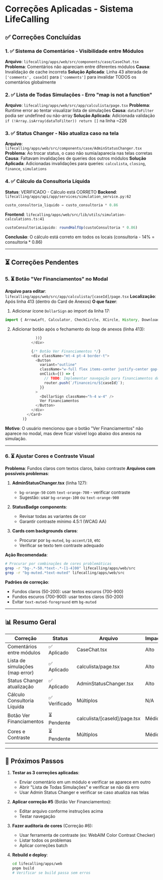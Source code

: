 # Correções Aplicadas - Sistema LifeCalling

## ✅ Correções Concluídas

### 1. ✅ Sistema de Comentários - Visibilidade entre Módulos
**Arquivo**: `lifecalling/apps/web/src/components/case/CaseChat.tsx`
**Problema**: Comentários não apareciam entre diferentes módulos
**Causa**: Invalidação de cache incorreta
**Solução Aplicada**: Linha 43 alterada de `['comments', caseId]` para `['comments']` para invalidar TODOS os comentários globalmente

### 2. ✅ Lista de Todas Simulações - Erro "map is not a function"
**Arquivo**: `lifecalling/apps/web/src/app/calculista/page.tsx`
**Problema**: Runtime error ao tentar visualizar lista de simulações
**Causa**: `dataToFilter` podia ser undefined ou não-array
**Solução Aplicada**: Adicionada validação `if (!Array.isArray(dataToFilter)) return []` na linha ~226

### 3. ✅ Status Changer - Não atualiza caso na tela
**Arquivo**: `lifecalling/apps/web/src/components/case/AdminStatusChanger.tsx`
**Problema**: Ao trocar status, o caso não sumia/aparecia nas telas corretas
**Causa**: Faltavam invalidações de queries dos outros módulos
**Solução Aplicada**: Adicionadas invalidações para queries: `calculista`, `closing`, `finance`, `simulations`

### 4. ✅ Cálculo da Consultoria Líquida
**Status**: VERIFICADO - Cálculo está CORRETO
**Backend**: `lifecalling/apps/api/app/services/simulation_service.py:62`
```python
custo_consultoria_liquido = custo_consultoria * 0.86
```
**Frontend**: `lifecalling/apps/web/src/lib/utils/simulation-calculations.ts:41`
```typescript
custoConsultoriaLiquido: roundHalfUp(custoConsultoria * 0.86)
```
**Conclusão**: O cálculo está correto em todos os locais (consultoria - 14% = consultoria * 0.86)

---

## ⏳ Correções Pendentes

### 5. ⏳ Botão "Ver Financiamentos" no Modal
**Arquivo para editar**: `lifecalling/apps/web/src/app/calculista/[caseId]/page.tsx`
**Localização**: Após linha 413 (dentro do Card de Anexos)
**O que fazer**:

1. Adicionar ícone `DollarSign` ao import da linha 17:
```typescript
import { ArrowLeft, Calculator, CheckCircle, XCircle, History, Download, FileText, Paperclip, Printer, RefreshCw, DollarSign } from "lucide-react";
```

2. Adicionar botão após o fechamento do loop de anexos (linha 413):
```typescript
              ))}
            </div>

            {/* Botão Ver Financiamentos */}
            <div className="mt-4 pt-4 border-t">
              <Button
                variant="outline"
                className="w-full flex items-center justify-center gap-2"
                onClick={() => {
                  // TODO: Implementar navegação para financiamentos do caso
                  router.push(`/financeiro/${caseId}`);
                }}
              >
                <DollarSign className="h-4 w-4" />
                Ver Financiamentos
              </Button>
            </div>
          </Card>
        )}
```

**Motivo**: O usuário mencionou que o botão "Ver Financiamentos" não aparece no modal, mas deve ficar visível logo abaixo dos anexos na simulação.

---

### 6. ⏳ Ajustar Cores e Contraste Visual
**Problema**: Fundos claros com textos claros, baixo contraste
**Arquivos com possíveis problemas**:

1. **AdminStatusChanger.tsx** (linha 127):
   - `bg-orange-50` com `text-orange-700` - verificar contraste
   - Sugestão: usar `bg-orange-100` ou `text-orange-900`

2. **StatusBadge components**:
   - Revisar todas as variantes de cor
   - Garantir contraste mínimo 4.5:1 (WCAG AA)

3. **Cards com backgrounds claros**:
   - Procurar por `bg-muted`, `bg-accent/10`, etc
   - Verificar se texto tem contraste adequado

**Ação Recomendada**:
```bash
# Procurar por combinações de cores problemáticas
grep -r "bg-.*-50.*text-.*-[1-4]00" lifecalling/apps/web/src
grep -r "bg-muted.*text-muted" lifecalling/apps/web/src
```

**Padrões de correção**:
- Fundos claros (50-200): usar textos escuros (700-900)
- Fundos escuros (700-900): usar textos claros (50-200)
- Evitar `text-muted-foreground` em `bg-muted`

---

## 📊 Resumo Geral

| Correção | Status | Arquivo | Impacto |
|----------|--------|---------|---------|
| Comentários entre módulos | ✅ Aplicado | CaseChat.tsx | Alto |
| Lista de simulações (map error) | ✅ Aplicado | calculista/page.tsx | Alto |
| Status Changer atualização | ✅ Aplicado | AdminStatusChanger.tsx | Alto |
| Cálculo Consultoria Líquida | ✅ Verificado | Múltiplos | N/A |
| Botão Ver Financiamentos | ⏳ Pendente | calculista/[caseId]/page.tsx | Médio |
| Cores e Contraste | ⏳ Pendente | Múltiplos | Médio |

---

## 🚀 Próximos Passos

1. **Testar as 3 correções aplicadas**:
   - Enviar comentário em um módulo e verificar se aparece em outro
   - Abrir "Lista de Todas Simulações" e verificar se não dá erro
   - Usar Admin Status Changer e verificar se caso atualiza nas telas

2. **Aplicar correção #5** (Botão Ver Financiamentos):
   - Editar arquivo conforme instruções acima
   - Testar navegação

3. **Fazer auditoria de cores** (Correção #6):
   - Usar ferramenta de contraste (ex: WebAIM Color Contrast Checker)
   - Listar todos os problemas
   - Aplicar correções batch

4. **Rebuild e deploy**:
   ```bash
   cd lifecalling/apps/web
   pnpm build
   # Verificar se build passa sem erros
   ```
